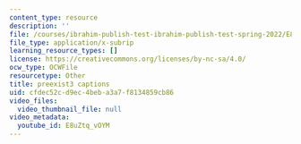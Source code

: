 ```yaml
---
content_type: resource
description: ''
file: /courses/ibrahim-publish-test-ibrahim-publish-test-spring-2022/E8uZtq_vOYM_captions.webvtt
file_type: application/x-subrip
learning_resource_types: []
license: https://creativecommons.org/licenses/by-nc-sa/4.0/
ocw_type: OCWFile
resourcetype: Other
title: preexist3 captions
uid: cfdec52c-d9ec-4beb-a3a7-f8134859cb86
video_files:
  video_thumbnail_file: null
video_metadata:
  youtube_id: E8uZtq_vOYM
---
```

